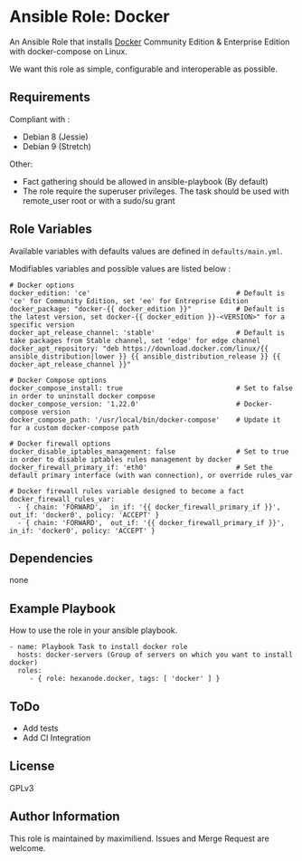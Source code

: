 Ansible Role: Docker
====================

An Ansible Role that installs [Docker](https://www.docker.com) Community Edition & Enterprise Edition with docker-compose on Linux.

We want this role as simple, configurable and interoperable as possible.

Requirements
------------

Compliant with :
- Debian 8 (Jessie)
- Debian 9 (Stretch)

Other:
- Fact gathering should be allowed in ansible-playbook (By default)
- The role require the superuser privileges. The task should be used with remote_user root or with a sudo/su grant


Role Variables
--------------

Available variables with defaults values are defined in `defaults/main.yml`.

Modifiables variables and possible values are listed below :

```
# Docker options
docker_edition: 'ce'                                    # Default is 'ce' for Community Edition, set 'ee' for Entreprise Edition
docker_package: "docker-{{ docker_edition }}"           # Default is the latest version, set docker-{{ docker_edition }}-<VERSION>" for a specific version
docker_apt_release_channel: 'stable'                    # Default is take packages from Stable channel, set 'edge' for edge channel
docker_apt_repository: "deb https://download.docker.com/linux/{{ ansible_distribution|lower }} {{ ansible_distribution_release }} {{ docker_apt_release_channel }}"

# Docker Compose options
docker_compose_install: true                            # Set to false in order to uninstall docker compose
docker_compose_version: '1.22.0'                        # Docker-compose version
docker_compose_path: '/usr/local/bin/docker-compose'    # Update it for a custom docker-compose path

# Docker firewall options
docker_disable_iptables_management: false               # Set to true in order to disable iptables rules management by docker
docker_firewall_primary_if: 'eth0'                      # Set the default primary interface (with wan connection), or override rules_var

# Docker firewall rules variable designed to become a fact
docker_firewall_rules_var:
  - { chain: 'FORWARD',  in_if: '{{ docker_firewall_primary_if }}', out_if: 'docker0', policy: 'ACCEPT' }
  - { chain: 'FORWARD',  out_if: '{{ docker_firewall_primary_if }}', in_if: 'docker0', policy: 'ACCEPT' }
```

Dependencies
------------

none


Example Playbook
----------------

How to use the role in your ansible playbook.

    - name: Playbook Task to install docker role
      hosts: docker-servers (Group of servers on which you want to install docker)
      roles:
         - { role: hexanode.docker, tags: [ 'docker' ] }


ToDo
----

- Add tests
- Add CI Integration


License
-------

GPLv3


Author Information
------------------

This role is maintained by maximiliend. Issues and Merge Request are welcome.
